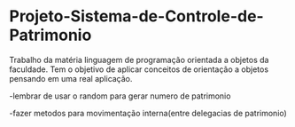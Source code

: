 # Projeto-Sistema-de-Controle-de-Patrimonio
Trabalho da matéria linguagem de programação orientada a objetos da faculdade. Tem o objetivo de aplicar conceitos de orientação a objetos pensando em uma real aplicação.

-lembrar de usar o random para gerar numero de patrimonio

-fazer metodos para movimentação interna(entre delegacias de patrimonio)
